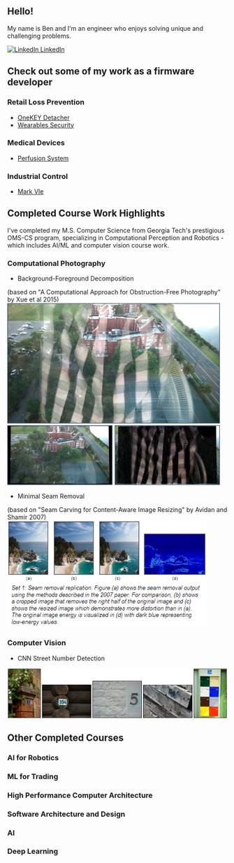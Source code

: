 <!--
**bbooher/bbooher** is a ✨ _special_ ✨ repository because its `README.md` (this file) appears on your GitHub profile.
-->
## Hello!
My name is Ben and I'm an engineer who enjoys solving unique and challenging problems.

[![LinkedIn](https://i.stack.imgur.com/gVE0j.png) LinkedIn](https://www.linkedin.com/in/booherbenjamin)


## Check out some of my work as a firmware developer
### Retail Loss Prevention
- [OneKEY Detacher](https://invue.com/wp-content/uploads/2019/06/OneKEY-Detacher_ss_06102019.pdf)
- [Wearables Security](https://invue.com/wp-content/uploads/2019/08/WearablesSolutions-SS-08.06.19.pdf)
### Medical Devices
- [Perfusion System](https://www.spectrummedical.com/quantum-perfusion-for-the-or/quantum-technologies-for-the-or)
### Industrial Control
- [Mark VIe](https://www.ge.com/power/gas/controls/mark-vies-ucsc)


## Completed Course Work Highlights
I've completed my M.S. Computer Science from Georgia Tech's prestigious OMS-CS program, specializing in Computational Perception and Robotics - which includes AI/ML and computer vision course work.

### Computational Photography
- Background-Foreground Decomposition

(based on "A Computational Approach for Obstruction-Free Photography" by Xue et al 2015)
![Obstruction Free Photography](https://github.com/bbooher/bbooher/blob/master/Obstruction.png)

- Minimal Seam Removal

(based on "Seam Carving for Content-Aware Image Resizing" by Avidan and Shamir 2007)
![Seam Removal](https://github.com/bbooher/bbooher/blob/master/Seams.png)

### Computer Vision
- CNN Street Number Detection

![Digit Detection](https://github.com/bbooher/bbooher/blob/master/Digits.png)

## Other Completed Courses
### AI for Robotics
### ML for Trading
### High Performance Computer Architecture
### Software Architecture and Design
### AI
### Deep Learning
